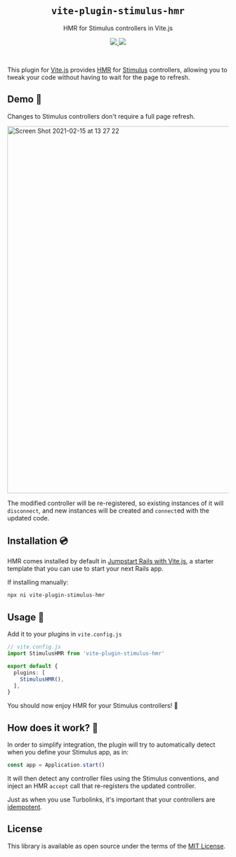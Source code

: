 <h2 align='center'><samp>vite-plugin-stimulus-hmr</samp></h2>

<p align='center'>HMR for Stimulus controllers in Vite.js</p>

<p align='center'>
  <a href='https://www.npmjs.com/package/vite-plugin-stimulus-hmr'>
    <img src='https://img.shields.io/npm/v/vite-plugin-stimulus-hmr?color=222&style=flat-square'>
  </a>
  <a href='https://github.com/ElMassimo/vite-plugin-stimulus-hmr/blob/main/LICENSE.txt'>
    <img src='https://img.shields.io/badge/license-MIT-blue.svg'>
  </a>
</p>

<br>

[vite_rails]: https://github.com/ElMassimo/vite_ruby/tree/main/vite_rails
[vite_ruby]: https://github.com/ElMassimo/vite_ruby/tree/main/vite_ruby
[glob]: https://vitejs.dev/guide/features.html#glob-import
[jumpstart]: https://github.com/ElMassimo/jumpstart-vite
[stimulus handbook]: https://stimulus.hotwire.dev/handbook/installing
[stimulus]: https://github.com/hotwired/stimulus
[vite_rails]: https://vite-rails.netlify.app
[vite]: http://vitejs.dev/
[idempotent]: https://turbo.hotwire.dev/handbook/building#making-transformations-idempotent
[HMR]: https://vitejs.dev/guide/features.html#hot-module-replacement

This plugin for [Vite.js][vite] provides [HMR] for [Stimulus] controllers,
allowing you to tweak your code without having to wait for the page to refresh.

## Demo 🎥

Changes to Stimulus controllers don't require a full page refresh.

<a href="https://user-images.githubusercontent.com/1158253/107971586-6deb2480-6f91-11eb-8919-100ca36f3683.mp4" rel="noreferrer" target="_blank">
  <img width="836" alt="Screen Shot 2021-02-15 at 13 27 22" src="https://user-images.githubusercontent.com/1158253/107971695-8e1ae380-6f91-11eb-9ef7-9fed47d4d3be.png">
</a>

The modified controller will be re-registered, so existing instances of it will `disconnect`, and new instances will be created and `connect`ed with the updated code.

## Installation 💿

HMR comes installed by default in [Jumpstart Rails with Vite.js][jumpstart],
a starter template that you can use to start your next Rails app.

If installing manually:

```bash
npx ni vite-plugin-stimulus-hmr
```

## Usage 🚀

Add it to your plugins in `vite.config.js`

```ts
// vite.config.js
import StimulusHMR from 'vite-plugin-stimulus-hmr'

export default {
  plugins: [
    StimulusHMR(),
  ],
}
```

You should now enjoy HMR for your Stimulus controllers! 🚀

## How does it work? 🤔

In order to simplify integration, the plugin will try to automatically detect when you define your Stimulus app, as in:

```js
const app = Application.start()
```

It will then detect any controller files using the Stimulus conventions, and inject an HMR `accept` call that re-registers the updated controller.

Just as when you use Turbolinks, it's important that your controllers are [idempotent].

## License

This library is available as open source under the terms of the [MIT License](https://opensource.org/licenses/MIT).
